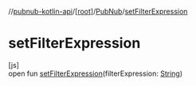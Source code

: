 //[pubnub-kotlin-api](../../../index.md)/[[root]](../index.md)/[PubNub](index.md)/[setFilterExpression](set-filter-expression.md)

# setFilterExpression

[js]\
open fun [setFilterExpression](set-filter-expression.md)(filterExpression: [String](https://kotlinlang.org/api/latest/jvm/stdlib/kotlin-stdlib/kotlin/-string/index.html))
